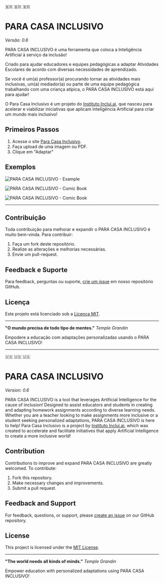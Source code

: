 🇧🇷 🇧🇷 🇧🇷

# PARA CASA INCLUSIVO

*Versão: 0.6*




PARA CASA INCLUSIVO é uma ferramenta que coloca a Inteligência Artificial à serviço da inclusão! 

Criado para ajudar educadores e equipes pedagógicas a adaptar Atividades Escolares de acordo com diversas necessidades de aprendizado.

Se você é um(a) professor(a) procurando tornar as atividades mais inclusivas, um(a) mediador(a) ou parte de uma equipe pedagógica trabalhando com uma criança atípica, o PARA CASA INCLUSIVO está aqui para ajudar!

O Para Casa Inclusivo é um projeto do [Instituto Inclui.ai](https://inclui.ai/), que nasceu para acelerar e viabilizar iniciativas que aplicam Inteligência Artificial para criar um mundo mais inclusivo!

## Primeiros Passos

1. Acesse o site [Para Casa Inclusivo](https://www.paracasainclusivo.com.br).
2. Faça upload de uma imagem ou PDF.
3. Clique em "Adaptar"

## Exemplos

![PARA CASA INCLUSIVO - Example](https://blobparacasa.blob.core.windows.net/stability-images/Example-1.png?sp=r&st=2024-03-10T18:33:47Z&se=2029-10-04T02:33:47Z&spr=https&sv=2022-11-02&sr=b&sig=IAUvzppVtHB00I9qHh%2BpwzzdC5pF6l2h3UvSCq8viKc%3D)

![PARA CASA INCLUSIVO - Comic Book](https://blobparacasa.blob.core.windows.net/stability-images/Example-2.png?sp=r&st=2024-03-10T18:35:21Z&se=2029-10-04T02:35:21Z&spr=https&sv=2022-11-02&sr=b&sig=9kOirobV5lVuIK8BOdUIopg8ReNpbV%2Bm1sGOtDQGrcY%3D) 

![PARA CASA INCLUSIVO - Comic Book](https://blobparacasa.blob.core.windows.net/stability-images/Example-11.png?sp=r&st=2023-10-01T13:54:01Z&se=2025-01-10T21:54:01Z&spr=https&sv=2022-11-02&sr=b&sig=8K6pdAzmQuger3c4uG3PINU23hupx7rjykzF%2BMhI34o%3D)

------

## Contribuição

Toda contribuição para melhorar e expandir o PARA CASA INCLUSIVO é muito bem-vinda. Para contribuir:

1. Faça um fork deste repositório.
2. Realize as alterações e melhorias necessárias.
3. Envie um pull-request.

## Feedback e Suporte

Para feedback, perguntas ou suporte, [crie um issue](https://github.com/luciocs/para-casa-inclusivo/issues) em nosso repositório GitHub.

## Licença

Este projeto está licenciado sob a [Licença MIT](https://github.com/luciocs/para-casa-inclusivo/blob/main/LICENSE).

---

**"O mundo precisa de todo tipo de mentes."**
*Temple Grandin*

Empodere a educação com adaptações personalizadas usando o PARA CASA INCLUSIVO!

---



🇺🇸 🇺🇸 🇺🇸

# PARA CASA INCLUSIVO

*Version: 0.6*


PARA CASA INCLUSIVO is a tool that leverages Artificial Intelligence for the cause of inclusion! 
Designed to assist educators and students in creating and adapting homework assignments according to diverse learning needs. 
Whether you are a teacher looking to make assignments more inclusive or a student seeking personalized adaptations, PARA CASA INCLUSIVO is here to help!
Para Casa Inclusivo is a project by [Instituto Inclui.ai](https://inclui.ai/english-version), which was created to accelerate and facilitate initiatives that apply Artificial Intelligence to create a more inclusive world!

## Contribution

Contributions to improve and expand PARA CASA INCLUSIVO are greatly welcomed. To contribute:

1. Fork this repository.
2. Make necessary changes and improvements.
3. Submit a pull request.

## Feedback and Support

For feedback, questions, or support, please [create an issue](https://github.com/luciocs/para-casa-inclusivo/issues) on our GitHub repository.

## License

This project is licensed under the [MIT License](https://github.com/luciocs/para-casa-inclusivo/blob/main/LICENSE).

---

**"The world needs all kinds of minds."**
*Temple Grandin*

Empower education with personalized adaptations using PARA CASA INCLUSIVO!
